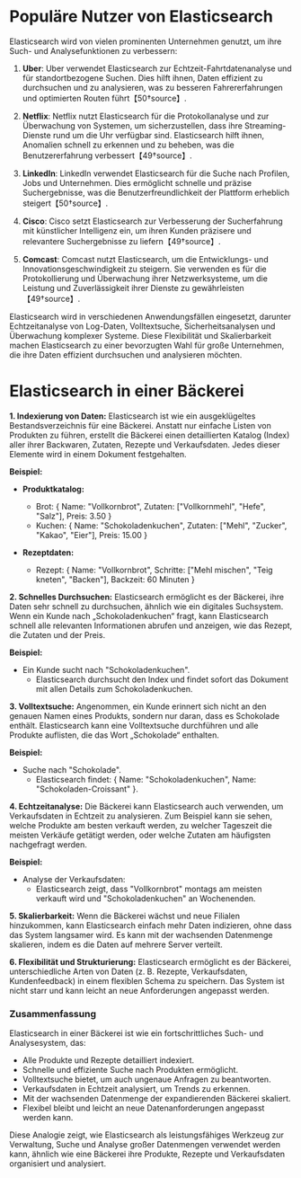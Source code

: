 # Populäre Nutzer von Elasticsearch
Elasticsearch wird von vielen prominenten Unternehmen genutzt, um ihre Such- und Analysefunktionen zu verbessern:

1. **Uber**: Uber verwendet Elasticsearch zur Echtzeit-Fahrtdatenanalyse und für standortbezogene Suchen. Dies hilft ihnen, Daten effizient zu durchsuchen und zu analysieren, was zu besseren Fahrererfahrungen und optimierten Routen führt【50†source】.

2. **Netflix**: Netflix nutzt Elasticsearch für die Protokollanalyse und zur Überwachung von Systemen, um sicherzustellen, dass ihre Streaming-Dienste rund um die Uhr verfügbar sind. Elasticsearch hilft ihnen, Anomalien schnell zu erkennen und zu beheben, was die Benutzererfahrung verbessert【49†source】.

3. **LinkedIn**: LinkedIn verwendet Elasticsearch für die Suche nach Profilen, Jobs und Unternehmen. Dies ermöglicht schnelle und präzise Suchergebnisse, was die Benutzerfreundlichkeit der Plattform erheblich steigert【50†source】.

4. **Cisco**: Cisco setzt Elasticsearch zur Verbesserung der Sucherfahrung mit künstlicher Intelligenz ein, um ihren Kunden präzisere und relevantere Suchergebnisse zu liefern【49†source】.

5. **Comcast**: Comcast nutzt Elasticsearch, um die Entwicklungs- und Innovationsgeschwindigkeit zu steigern. Sie verwenden es für die Protokollierung und Überwachung ihrer Netzwerksysteme, um die Leistung und Zuverlässigkeit ihrer Dienste zu gewährleisten【49†source】.

Elasticsearch wird in verschiedenen Anwendungsfällen eingesetzt, darunter Echtzeitanalyse von Log-Daten, Volltextsuche, Sicherheitsanalysen und Überwachung komplexer Systeme. Diese Flexibilität und Skalierbarkeit machen Elasticsearch zu einer bevorzugten Wahl für große Unternehmen, die ihre Daten effizient durchsuchen und analysieren möchten.

# Elasticsearch in einer Bäckerei

**1. Indexierung von Daten:**
Elasticsearch ist wie ein ausgeklügeltes Bestandsverzeichnis für eine Bäckerei. Anstatt nur einfache Listen von Produkten zu führen, erstellt die Bäckerei einen detaillierten Katalog (Index) aller ihrer Backwaren, Zutaten, Rezepte und Verkaufsdaten. Jedes dieser Elemente wird in einem Dokument festgehalten.

**Beispiel:**
- **Produktkatalog:**
  - Brot: { Name: "Vollkornbrot", Zutaten: ["Vollkornmehl", "Hefe", "Salz"], Preis: 3.50 }
  - Kuchen: { Name: "Schokoladenkuchen", Zutaten: ["Mehl", "Zucker", "Kakao", "Eier"], Preis: 15.00 }
  
- **Rezeptdaten:**
  - Rezept: { Name: "Vollkornbrot", Schritte: ["Mehl mischen", "Teig kneten", "Backen"], Backzeit: 60 Minuten }

**2. Schnelles Durchsuchen:**
Elasticsearch ermöglicht es der Bäckerei, ihre Daten sehr schnell zu durchsuchen, ähnlich wie ein digitales Suchsystem. Wenn ein Kunde nach „Schokoladenkuchen“ fragt, kann Elasticsearch schnell alle relevanten Informationen abrufen und anzeigen, wie das Rezept, die Zutaten und der Preis.

**Beispiel:**
- Ein Kunde sucht nach "Schokoladenkuchen".
  - Elasticsearch durchsucht den Index und findet sofort das Dokument mit allen Details zum Schokoladenkuchen.

**3. Volltextsuche:**
Angenommen, ein Kunde erinnert sich nicht an den genauen Namen eines Produkts, sondern nur daran, dass es Schokolade enthält. Elasticsearch kann eine Volltextsuche durchführen und alle Produkte auflisten, die das Wort „Schokolade“ enthalten.

**Beispiel:**
- Suche nach "Schokolade".
  - Elasticsearch findet: { Name: "Schokoladenkuchen", Name: "Schokoladen-Croissant" }.

**4. Echtzeitanalyse:**
Die Bäckerei kann Elasticsearch auch verwenden, um Verkaufsdaten in Echtzeit zu analysieren. Zum Beispiel kann sie sehen, welche Produkte am besten verkauft werden, zu welcher Tageszeit die meisten Verkäufe getätigt werden, oder welche Zutaten am häufigsten nachgefragt werden.

**Beispiel:**
- Analyse der Verkaufsdaten:
  - Elasticsearch zeigt, dass "Vollkornbrot" montags am meisten verkauft wird und "Schokoladenkuchen" an Wochenenden.

**5. Skalierbarkeit:**
Wenn die Bäckerei wächst und neue Filialen hinzukommen, kann Elasticsearch einfach mehr Daten indizieren, ohne dass das System langsamer wird. Es kann mit der wachsenden Datenmenge skalieren, indem es die Daten auf mehrere Server verteilt.

**6. Flexibilität und Strukturierung:**
Elasticsearch ermöglicht es der Bäckerei, unterschiedliche Arten von Daten (z. B. Rezepte, Verkaufsdaten, Kundenfeedback) in einem flexiblen Schema zu speichern. Das System ist nicht starr und kann leicht an neue Anforderungen angepasst werden.

### Zusammenfassung
Elasticsearch in einer Bäckerei ist wie ein fortschrittliches Such- und Analysesystem, das:
- Alle Produkte und Rezepte detailliert indexiert.
- Schnelle und effiziente Suche nach Produkten ermöglicht.
- Volltextsuche bietet, um auch ungenaue Anfragen zu beantworten.
- Verkaufsdaten in Echtzeit analysiert, um Trends zu erkennen.
- Mit der wachsenden Datenmenge der expandierenden Bäckerei skaliert.
- Flexibel bleibt und leicht an neue Datenanforderungen angepasst werden kann.

Diese Analogie zeigt, wie Elasticsearch als leistungsfähiges Werkzeug zur Verwaltung, Suche und Analyse großer Datenmengen verwendet werden kann, ähnlich wie eine Bäckerei ihre Produkte, Rezepte und Verkaufsdaten organisiert und analysiert.